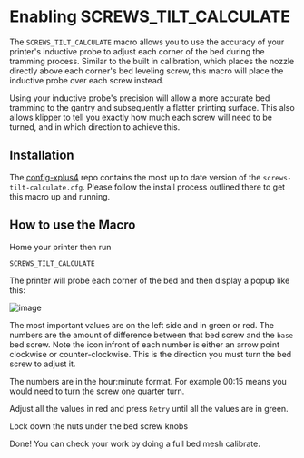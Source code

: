 # Enabling SCREWS_TILT_CALCULATE

The `SCREWS_TILT_CALCULATE` macro allows you to use the accuracy of your printer's inductive probe to adjust each corner of the bed during the tramming process. 
Similar to the built in calibration, which places the nozzle directly above each corner's bed leveling screw, this macro will place the inductive probe over each screw instead.

Using your inductive probe's precision will allow a more accurate bed tramming to the gantry and subsequently a flatter printing surface.
This also allows klipper to tell you exactly how much each screw will need to be turned, and in which direction to achieve this. 

## Installation

The [config-xplus4](https://github.com/qidi-community/config-xplus4/tree/main) repo contains the most up to date version of the `screws-tilt-calculate.cfg`. Please follow the install process outlined there to get this macro up and running. 

## How to use the Macro

Home your printer then run 

`SCREWS_TILT_CALCULATE`

The printer will probe each corner of the bed and then display a popup like this: 

![image](https://github.com/user-attachments/assets/27722936-8ce3-4062-b7e4-33463361283e)

The most important values are on the left side and in green or red. The numbers are the amount of difference between that bed screw and the `base` bed screw. Note the icon infront of each number is either an arrow point clockwise or counter-clockwise. This is the direction you must turn the bed screw to adjust it. 

The numbers are in the hour:minute format. For example 00:15 means you would need to turn the screw one quarter turn. 

Adjust all the values in red and press `Retry` until all the values are in green. 

Lock down the nuts under the bed screw knobs

Done! You can check your work by doing a full bed mesh calibrate. 
